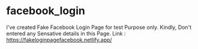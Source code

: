 # facebook_login
I've created Fake Facebook Login Page for test Purpose only. Kindly, Don't entered any Sensative details in this Page.
Link : https://fakeloginpagefacebook.netlify.app/
